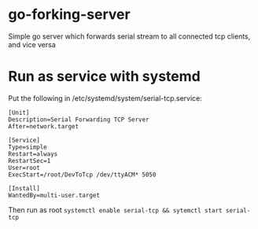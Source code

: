 # go-forking-server
Simple go server which forwards serial stream to all connected tcp clients, and vice versa

# Run as service with systemd
Put the following in /etc/systemd/system/serial-tcp.service:
```
[Unit]
Description=Serial Forwarding TCP Server
After=network.target

[Service]
Type=simple
Restart=always
RestartSec=1
User=root
ExecStart=/root/DevToTcp /dev/ttyACM* 5050

[Install]
WantedBy=multi-user.target
```
Then run as root `systemctl enable serial-tcp && sytemctl start serial-tcp` 
